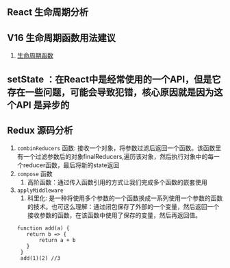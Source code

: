 ## React 生命周期分析
## V16 生命周期函数用法建议
1. [生命周期函数](./lifeCycle.js)
## setState ：在React中是经常使用的一个API，但是它存在一些问题，可能会导致犯错，核心原因就是因为这个API 是异步的
## Redux 源码分析
1.  `combinReducers` 函数: 接收一个对象，将参数过滤后返回一个函数。该函数里有一个过滤参数后的对象finalReducers,遍历该对象，然后执行对象中的每一个reducer函数，最后将新的state返回
2. `compose` 函数 
   1. 高阶函数：通过传入函数引用的方式让我们完成多个函数的嵌套使用
3. `applyMiddleware`
   1. 科里化: 是一种将使用多个参数的一个函数换成一系列使用一个参数的函数的技术。也可这么理解：通过闭包保存了外部的一个变量，然后返回一个接收参数的函数，在该函数中使用了保存的变量，然后再返回值。
   ```
   function add(a) {
      return b => {
          return a + b
      }
    }
    add(1)(2) //3
   ```
  